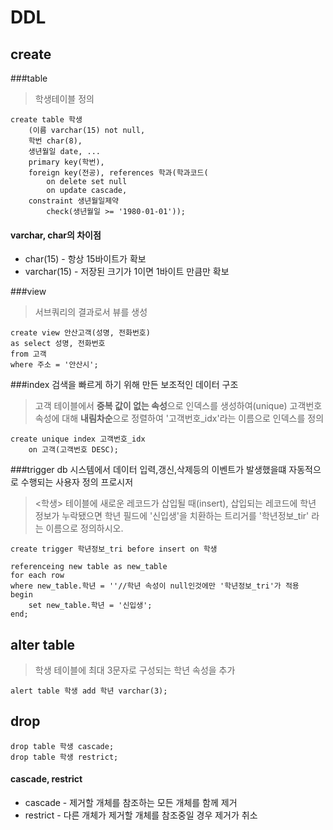 # DDL

## create
###table
> 학생테이블 정의

	create table 학생
		(이름 varchar(15) not null,
		학번 char(8),
		생년월일 date, ...
		primary key(학번),
		foreign key(전공), references 학과(학과코드(
			on delete set null
			on update cascade,
		constraint 생년월일제약
			check(생년월일 >= '1980-01-01'));
			
#### varchar, char의 차이점
* char(15) - 항상 15바이트가 확보
* varchar(15) - 저장된 크기가 1이면 1바이트 만큼만 확보		

###view
> 서브쿼리의 결과로서 뷰를 생성

	create view 안산고객(성명, 전화번호)
	as select 성명, 전화번호
	from 고객
	where 주소 = '안산시';

###index
검색을 빠르게 하기 위해 만든 보조적인 데이터 구조
> 고객 테이블에서 **중복 값이 없는 속성**으로 인덱스를 생성하여(unique) 고객번호 속성에 대해 **내림차순**으로 정렬하여 '고객번호_idx'라는 이름으로 인덱스를 정의

	create unique index 고객번호_idx
		on 고객(고객번호 DESC);

###trigger
db 시스템에서 데이터 입력,갱신,삭제등의 이벤트가 발생했을떄 자동적으로 수행되는 사용자 정의 프로시저
> <학생> 테이블에 새로운 레코드가 삽입될 때(insert), 삽입되는 레코드에 학년 정보가 누락됐으면 학년 필드에 '신입생'을 치환하는 트리거를 '학년정보_tir' 라는 이름으로 정의하시오.

	create trigger 학년정보_tri before insert on 학생
	
	referenceing new table as new_table
	for each row
	where new_table.학년 = ''//학년 속성이 null인것에만 '학년정보_tri'가 적용
	begin
		set new_table.학년 = '신입생';
	end;

## alter table
> 학생 테이블에 최대 3문자로 구성되는 학년 속성을 추가

	alert table 학생 add 학년 varchar(3);

## drop

	drop table 학생 cascade; 
	drop table 학생 restrict;
	
#### cascade, restrict
* cascade - 제거할 개체를 참조하는 모든 개체를 함께 제거
* restrict - 다른 개체가 제거할 개체를 참조중일 경우 제거가 취소

	